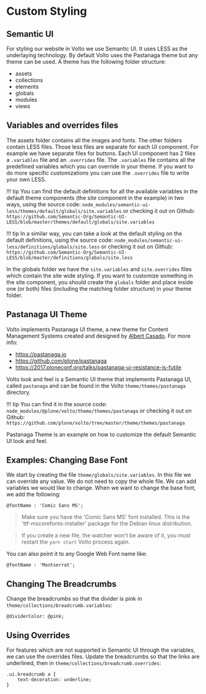 # Custom Styling

## Semantic UI

For styling our website in Volto we use Semantic UI. It uses LESS as
the underlaying technology. By default Volto uses the Pastanaga theme but any
theme can be used. A theme has the following folder structure:

 - assets
 - collections
 - elements
 - globals
 - modules
 - views

## Variables and overrides files

The assets folder contains all the images and fonts. The other folders contain
LESS files. Those less files are separate for each UI component. For example we
have separate files for buttons. Each UI component has 2 files a `.variables`
file and an `.overrides` file. The `.variables` file contains all the
predefined variables which you can override in your theme. If you want to do
more specific customizations you can use the `.overrides` file to write your own LESS.

!!! tip
    You can find the default definitions for all the available variables in the
    default theme components (the site component in the example) in two ways, using the source code:
    ```
    node_modules/semantic-ui-less/themes/default/globals/site.variables
    ```
    or checking it out on Github:
    ```
    https://github.com/Semantic-Org/Semantic-UI-LESS/blob/master/themes/default/globals/site.variables
    ```

!!! tip
    In a similar way, you can take a look at the default styling on the default
    definitions, using the source code:
    ```
    node_modules/semantic-ui-less/definitions/globals/site.less
    ```
    or checking it out on Github:
    ```
    https://github.com/Semantic-Org/Semantic-UI-LESS/blob/master/definitions/globals/site.less
    ```

In the globals folder we have the `site.variables` and `site.overrides` files
which contain the site wide styling. If you want to customize something in the
site component, you should create the `globals` folder and place inside one (or
both) files (including the matching folder structure) in your theme folder.

## Pastanaga UI Theme

Volto implements Pastanaga UI theme, a new theme for Content Management Systems
created and designed by [Albert Casado](https://twitter.com/albertcasado). For
more info:

* https://pastanaga.io
* https://github.com/plone/pastanaga
* https://2017.ploneconf.org/talks/pastanaga-ui-resistance-is-futile

Volto look and feel is a Semantic UI theme that implements Pastanaga UI, called
`pastanaga` and can be found in the Volto `theme/themes/pastanaga` directory.

!!! tip
    You can find it in the source code:
    ```
    node_modules/@plone/volto/theme/themes/pastanaga
    ```
    or checking it out on Github:
    ```
    https://github.com/plone/volto/tree/master/theme/themes/pastanaga
    ```

Pastanaga Theme is an example on how to customize the default Semantic UI look
and feel.

## Examples: Changing Base Font

We start by creating the file `theme/globals/site.variables`. In this file we
can override any value. We do not need to copy the whole file. We can add
variables we would like to change. When we want to change the base font, we add
the following:

```less
@fontName : 'Comic Sans MS';
```

> Make sure you have the 'Comic Sans MS' font installed. This is the
> 'ttf-mscorefonts-installer' package for the Debian linux distribution.

> If you create a new file, the watcher won't be aware of it, you must restart
> the `yarn start` Volto process again.

You can also point it to any Google Web Font name like:

```less
@fontName : 'Montserrat';
```

## Changing The Breadcrumbs

Change the breadcrumbs so that the divider is pink in `theme/collections/breadcrumb.variables`:

```less
@dividerColor: @pink;
```

## Using Overrides

For features which are not supported in Semantic UI through the variables, we
can use the overrides files. Update the breadcrumbs so that the links are
underlined, then in `theme/collections/breadcrumb.overrides`:

```less
.ui.breadcrumb a {
    text-decoration: underline;
}
```
